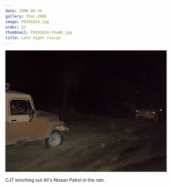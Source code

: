 ```yaml
---
date: 2006-09-24
gallery: thar-2006
image: P8191814.jpg
order: 57
thumbnail: P8191814-thumb.jpg
title: Late night rescue
---
```


![Late night rescue](./P8191814.jpg)

CJ7 winching out Ali's Nissan Patrol in the rain.